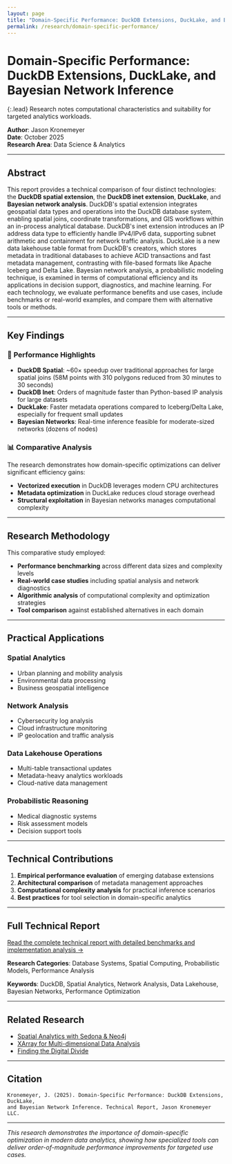 ```yaml
---
layout: page
title: "Domain‑Specific Performance: DuckDB Extensions, DuckLake, and Bayesian Network Inference"
permalink: /research/domain-specific-performance/
---
```


# Domain‑Specific Performance: DuckDB Extensions, DuckLake, and Bayesian Network Inference

{:.lead}
Research notes computational characteristics and suitability for targeted analytics workloads.

**Author**: Jason Kronemeyer  
**Date**: October 2025  
**Research Area**: Data Science & Analytics

---

## Abstract

This report provides a technical comparison of four distinct technologies: the **DuckDB spatial extension**, the **DuckDB inet extension**, **DuckLake**, and **Bayesian network analysis**. DuckDB's spatial extension integrates geospatial data types and operations into the DuckDB database system, enabling spatial joins, coordinate transformations, and GIS workflows within an in-process analytical database. DuckDB's inet extension introduces an IP address data type to efficiently handle IPv4/IPv6 data, supporting subnet arithmetic and containment for network traffic analysis. DuckLake is a new data lakehouse table format from DuckDB's creators, which stores metadata in traditional databases to achieve ACID transactions and fast metadata management, contrasting with file-based formats like Apache Iceberg and Delta Lake. Bayesian network analysis, a probabilistic modeling technique, is examined in terms of computational efficiency and its applications in decision support, diagnostics, and machine learning. For each technology, we evaluate performance benefits and use cases, include benchmarks or real-world examples, and compare them with alternative tools or methods.

---

## Key Findings

### 🚀 **Performance Highlights**
- **DuckDB Spatial**: ~60× speedup over traditional approaches for large spatial joins (58M points with 310 polygons reduced from 30 minutes to 30 seconds)
- **DuckDB Inet**: Orders of magnitude faster than Python-based IP analysis for large datasets
- **DuckLake**: Faster metadata operations compared to Iceberg/Delta Lake, especially for frequent small updates
- **Bayesian Networks**: Real-time inference feasible for moderate-sized networks (dozens of nodes)

### 📊 **Comparative Analysis**
The research demonstrates how domain-specific optimizations can deliver significant efficiency gains:
- **Vectorized execution** in DuckDB leverages modern CPU architectures
- **Metadata optimization** in DuckLake reduces cloud storage overhead
- **Structural exploitation** in Bayesian networks manages computational complexity

---

## Research Methodology

This comparative study employed:
- **Performance benchmarking** across different data sizes and complexity levels
- **Real-world case studies** including spatial analysis and network diagnostics
- **Algorithmic analysis** of computational complexity and optimization strategies
- **Tool comparison** against established alternatives in each domain

---

## Practical Applications

### **Spatial Analytics**
- Urban planning and mobility analysis
- Environmental data processing
- Business geospatial intelligence

### **Network Analysis**
- Cybersecurity log analysis
- Cloud infrastructure monitoring
- IP geolocation and traffic analysis

### **Data Lakehouse Operations**
- Multi-table transactional updates
- Metadata-heavy analytics workloads
- Cloud-native data management

### **Probabilistic Reasoning**
- Medical diagnostic systems
- Risk assessment models
- Decision support tools

---

## Technical Contributions

1. **Empirical performance evaluation** of emerging database extensions
2. **Architectural comparison** of metadata management approaches
3. **Computational complexity analysis** for practical inference scenarios
4. **Best practices** for tool selection in domain-specific analytics

---

## Full Technical Report

[Read the complete technical report with detailed benchmarks and implementation analysis →](/notes/research/BayesDuck.html)

**Research Categories**: Database Systems, Spatial Computing, Probabilistic Models, Performance Analysis

**Keywords**: DuckDB, Spatial Analytics, Network Analysis, Data Lakehouse, Bayesian Networks, Performance Optimization

---

## Related Research

- [Spatial Analytics with Sedona & Neo4j](/notes/sedona_neo4j.html)
- [XArray for Multi-dimensional Data Analysis](/notes/xarray.html)
- [Finding the Digital Divide](/notes/finding_digital_divide.html)

---

## Citation

```
Kronemeyer, J. (2025). Domain‑Specific Performance: DuckDB Extensions, DuckLake, 
and Bayesian Network Inference. Technical Report, Jason Kronemeyer LLC.
```

---

*This research demonstrates the importance of domain-specific optimization in modern data analytics, showing how specialized tools can deliver order-of-magnitude performance improvements for targeted use cases.*